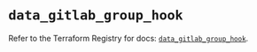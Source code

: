 # `data_gitlab_group_hook`

Refer to the Terraform Registry for docs: [`data_gitlab_group_hook`](https://registry.terraform.io/providers/gitlabhq/gitlab/17.0.0/docs/data-sources/group_hook).

